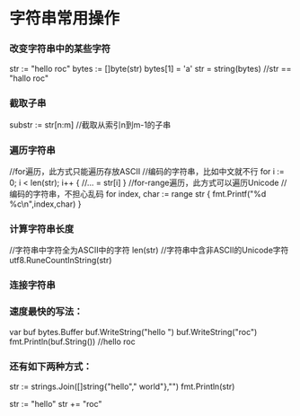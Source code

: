 # 字符串常用操作
### 改变字符串中的某些字符

str := "hello roc"
bytes := []byte(str)
bytes[1] = 'a'
str = string(bytes) //str == "hallo roc"

### 截取子串

substr := str[n:m] //截取从索引n到m-1的子串

### 遍历字符串

//for遍历，此方式只能遍历存放ASCII
//编码的字符串，比如中文就不行
for i := 0; i < len(str); i++ {
	//... = str[i]
}
//for-range遍历，此方式可以遍历Unicode
//编码的字符串，不担心乱码
for index, char := range str {
	fmt.Printf("%d %c\n",index,char)
}

### 计算字符串长度

//字符串中字符全为ASCII中的字符
len(str)
//字符串中含非ASCII的Unicode字符
utf8.RuneCountInString(str)

### 连接字符串

### 速度最快的写法：

var buf bytes.Buffer
buf.WriteString("hello ")
buf.WriteString("roc")
fmt.Println(buf.String()) //hello roc

### 还有如下两种方式：

str := strings.Join([]string{"hello"," world"},"")
fmt.Println(str)

str := "hello"
str += "roc"